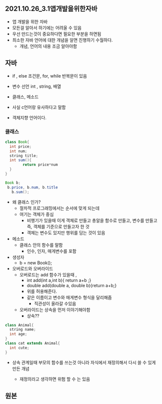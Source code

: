 ## 2021.10.26_3.1앱개발을위한자바

- 앱 개발을 위한 자바
- 모든걸 알아서 하기에는 어려울 수 있음
- 우선 만드는것이 중요하다면 필요한 부분을 하면됨
- 최소한 자바 언어에 대한 개념을 알면 진행하기 수월하다.
  - 개념, 언어의 내용 조금 알아야함

## 자바

- if , else 조건문, for, while 반복문이 있음
- 변수 선언 int , string, 배열
- 클래스, 메소드
- 사실 c언어랑 유사하다고 말함

- 객체지향 언어이다.

### 클래스

```java
class Book{
  int price;
  int num;
  string title;
  int sum(){
		return price*num
  }
}

Book b;
 b.price, b.num, b.title
   b.sum();
```

- 왜 클래스 인가?
  - 절차적 프로그래밍에서는 순서에 맞게 되는데
  - 여기는 객체가 중심
    - 비행기가 있을때 이게 객체로 만들고 총알을 함수로 만들고, 변수를 만들고 즉, 객체를 기준으로 만들고자 한 것
    - 객체는 변수도 있지만 행위를 담는 것이 있음
- 메소드
  - 클래스 안의 함수를 말함
    - 인수, 인자, 매게변수를 포함
- 생성자 
  - b = new Book();
- 오버로드와 오버라이드
  - 오버로드는 add 함수가 있을때 ,
    - int add(int a,int b){ return a+b ;}
    - double add(double a, double b){return a+b;}
    - 위를 허용해준다.
    - 같은 이름이고 변수와 매게변수 형식을 달리해줌
      - 직관성이 올라갈 수있음
  - 오버라이드는 상속을 먼저 이야기해야함
    - 상속??

```java
class Animal{
  string name;
  int age;
}
class cat extends Animal{
  int cute;
}
```

- 상속 관계일때 부모의 함수를 쓰는것 아니라 자식에서 재정의해서 다시 쓸 수 있게 만든 개념

  - 재정의라고 생각하면 위험 할 수 는 있음


## 원본

